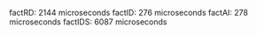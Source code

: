 factRD: 2144 microseconds
factID: 276 microseconds
factAI: 278 microseconds
factIDS: 6087 microseconds
